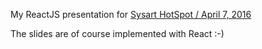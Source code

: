 My ReactJS presentation for [Sysart HotSpot / April 7, 2016](https://www.eventbrite.com/e/sysart-hotspot-reactjs-tickets-23076408158#) 

The slides are of course implemented with React :-)


